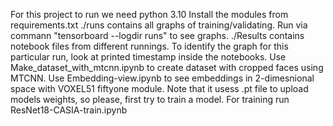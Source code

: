 For this project to run we need python 3.10
Install the modules from requirements.txt
./runs contains all graphs of training/validating. Run via commann "tensorboard --logdir runs" to see graphs.
./Results contains notebook files from different runnings. To identify the graph for this particular run, look at printed timestamp inside the notebooks.
Use Make_dataset_with_mtcnn.ipynb to create dataset with cropped faces using MTCNN.
Use Embedding-view.ipynb to see embeddings in 2-dimesnional space with VOXEL51 fiftyone module. Note that it usess .pt file to upload models weights, so please, first try to train a model.
For training run ResNet18-CASIA-train.ipynb
